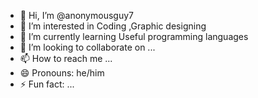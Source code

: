 - 👋 Hi, I’m @anonymousguy7
- 👀 I’m interested in Coding ,Graphic designing
- 🌱 I’m currently learning Useful programming languages
- 💞️ I’m looking to collaborate on ...
- 📫 How to reach me ...
- 😄 Pronouns: he/him
- ⚡ Fun fact: ...

<!---
anonymousguy7/anonymousguy7 is a ✨ special ✨ repository because its `README.md` (this file) appears on your GitHub profile.
You can click the Preview link to take a look at your changes.
--->
